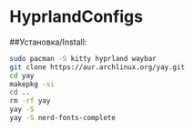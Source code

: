 # HyprlandConfigs
##Установка/Install:
```bash
sudo pacman -S kitty hyprland waybar
git clone https://aur.archlinux.org/yay.git
cd yay
makepkg -si
cd ..
rm -rf yay
yay -S 
yay -S nerd-fonts-complete
```
